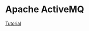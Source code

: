 # Apache ActiveMQ
[Tutorial](https://examples.javacodegeeks.com/enterprise-java/jms/apache-activemq-hello-world-example/)